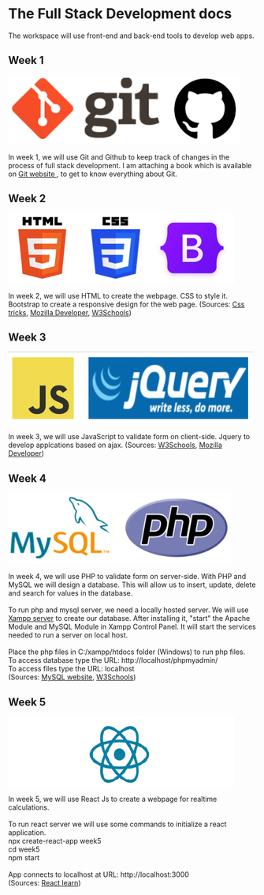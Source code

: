 # The Full Stack Development docs

The workspace will use front-end and back-end tools to develop web apps.

<h2>Week 1</h2>
<p float="left">
<img src="week1\week1.png" alt="git"></img>
</p>
In week 1, we will use Git and Github to keep track of changes in the 
process of full stack development. I am attaching a book which is 
available on <a href="https://git-scm.com/">Git website </a>, to get to 
know everything about Git.

<h2>Week 2</h2>
<p float="left">
<img src="week2\week2.png" alt="HTML"></img>
</p>
In week 2, we will use HTML to create the webpage. CSS to style it. 
Bootstrap to create a responsive design for the web page. (Sources: 
<a href="https://css-tricks.com/">Css tricks</a>, 
<a href="https://developer.mozilla.org/en-US/docs/Web/CSS">Mozilla Developer</a>, 
<a href="https://www.w3schools.com/bootstrap5/index.php">W3Schools</a>)

<h2>Week 3</h3>
<p float="left">
<img src="week3\img\week3.png" alt="JavaScript"></img> 
</p>
In week 3, we will use JavaScript to validate form on client-side. Jquery 
to develop applcations based on ajax. 
(Sources: <a href="https://www.w3schools.com/jquery/default.asp">W3Schools</a>, 
<a href="https://developer.mozilla.org/en-US/docs/Web/JavaScript">Mozilla Developer</a>) 

<h2>Week 4</h2>
<p float="left">
<img src="week4\week4.png" alt="phpform"></img> 
</p>
In week 4, we will use PHP to validate form on server-side. With PHP and 
MySQL we will design a database. This will allow us to insert, update, 
delete and search for values in the database. 
<br><br>
To run php and mysql server, we need a locally hosted server. We will use
<a href="https://www.apachefriends.org/download.html">Xampp server</a>
to create our database. After installing it, "start" the Apache Module and 
MySQL Module in Xampp Control Panel. It will start the services needed 
to run a server on local host.
<br><br>
Place the php files in C:/xampp/htdocs folder (Windows) to run php files.
<br>To access database type the URL: http://localhost/phpmyadmin/<br>
To access files type the URL: localhost
<br>
(Sources: 
<a href="https://dev.mysql.com/doc/refman/8.0/en/tutorial.html">MySQL website</a>, 
<a href="https://www.w3schools.com/php/">W3Schools</a>)

<h2>Week 5</h2>
<p float="left">
<img src="week5\week5.png" alt="phpform"></img> 
</p>
In week 5, we will use React Js to create a webpage for realtime calculations.
<br><br>
To run react server we will use some commands to initialize a react application. <br>
npx create-react-app week5 <br>
cd week5 <br>
npm start <br>
<br>App connects to localhost at URL: http://localhost:3000<br>
(Sources: 
<a href="https://react.dev/learn">React learn</a>)
